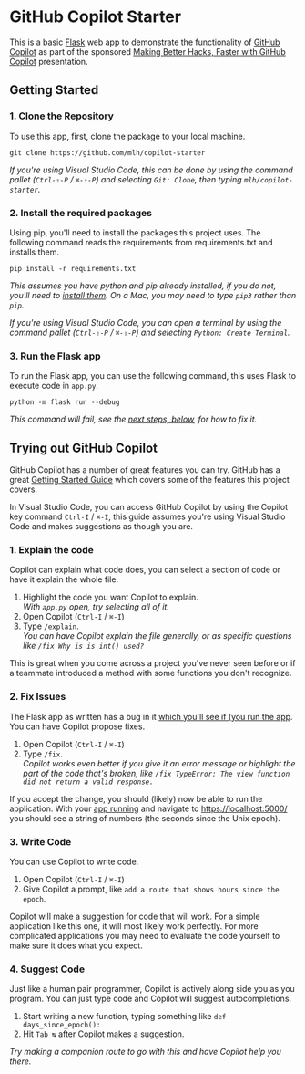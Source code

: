 # GitHub Copilot Starter

This is a basic [Flask][Flask] web app to demonstrate the functionality of [GitHub Copilot][Copilot] as part of the sponsored [Making Better Hacks, Faster with GitHub Copilot][Presentation] presentation.

[Flask]: https://flask.palletsprojects.com/
[Copilot]: https://github.com/features/copilot
[Presentation]: https://docs.google.com/presentation/d/1iGk2JK5IZswqVW9ES3dFw074FEeSXUssHooaT3WthKM/edit

## Getting Started

### 1. Clone the Repository

To use this app, first, clone the package to your local machine.

    git clone https://github.com/mlh/copilot-starter

_If you're using Visual Studio Code, this can be done by using the command pallet (`Ctrl-⇧-P` / `⌘-⇧-P`) and selecting `Git: Clone`, then typing `mlh/copilot-starter`._

### 2. Install the required packages

Using pip, you'll need to install the packages this project uses. The following command reads the requirements from requirements.txt and installs them.

    pip install -r requirements.txt

_This assumes you have python and pip already installed, if you do not, you'll need to [install them](https://wiki.python.org/moin/BeginnersGuide/Download). On a Mac, you may need to type `pip3` rather than `pip`._

_If you're using Visual Studio Code, you can open a terminal by using the command pallet (`Ctrl-⇧-P` / `⌘-⇧-P`) and selecting `Python: Create Terminal`._ 

### 3. Run the Flask app

To run the Flask app, you can use the following command, this uses Flask to execute code in `app.py`.

    python -m flask run --debug

_This command will fail, see the [next steps, below](#2-fix-issues), for how to fix it._

## Trying out GitHub Copilot

GitHub Copilot has a number of great features you can try. GitHub has a great [Getting Started Guide](https://docs.github.com/en/copilot/using-github-copilot/getting-started-with-github-copilot) which covers some of the features this project covers.

In Visual Studio Code, you can access GitHub Copilot by using the Copilot key command `Ctrl-I` / `⌘-I`, this guide assumes you're using Visual Studio Code and makes suggestions as though you are.

### 1. Explain the code

Copilot can explain what code does, you can select a section of code or have it explain the whole file.

1. Highlight the code you want Copilot to explain.\
_With `app.py` open, try selecting all of it._
2. Open Copilot (`Ctrl-I` / `⌘-I`)
3. Type `/explain`. \
_You can have Copilot explain the file generally, or as specific questions like `/fix Why is is int() used?`_

This is great when you come across a project you've never seen before or if a teammate introduced a method with some functions you don't recognize.

### 2. Fix Issues

The Flask app as written has a bug in it [which you'll see if (you run the app](#3-run-the-flask-app). You can have Copilot propose fixes.

1. Open Copilot (`Ctrl-I` / `⌘-I`)
2. Type `/fix`. \
_Copilot works even better if you give it an error message or highlight the part of the code that's broken, like `/fix TypeError: The view function did not return a valid response.`_

If you accept the change, you should (likely) now be able to run the application. With your [app running](#3-run-the-flask-app) and navigate to <https://localhost:5000/> you should see a string of numbers (the seconds since the Unix epoch).

### 3. Write Code

You can use Copilot to write code.

1. Open Copilot (`Ctrl-I` / `⌘-I`)
2. Give Copilot a prompt, like `add a route that shows hours since the epoch`.

Copilot will make a suggestion for code that will work. For a simple application like this one, it will most likely work perfectly. For more complicated applications you may need to evaluate the code yourself to make sure it does what you expect.

### 4. Suggest Code

Just like a human pair programmer, Copilot is actively along side you as you program. You can just type code and Copilot will suggest autocompletions.

1. Start writing a new function, typing something like `def days_since_epoch():`
2. Hit `Tab ↹` after Copilot makes a suggestion.

_Try making a companion route to go with this and have Copilot help you there._